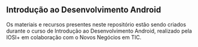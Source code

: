 <h2>Introdução ao Desenvolvimento Android</h2>
Os materiais e recursos presentes neste repositório estão sendo criados durante o curso de Introdução ao Desenvolvimento Android, realizado pela IOSI+ em colaboração com o Novos Negócios em TIC.

